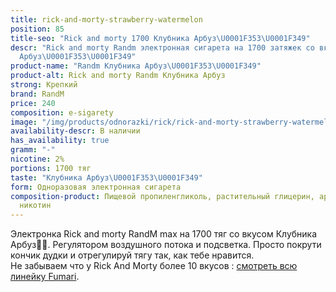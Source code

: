 ```yaml
---
title: rick-and-morty-strawberry-watermelon
position: 85
title-seo: "Rick and morty 1700 Клубника Арбуз\U0001F353\U0001F349"
descr: "Rick and morty Randm электронная сигарета на 1700 затяжек со вкусом Клубника
  Арбуз\U0001F353\U0001F349"
product-name: "Randm Клубника Арбуз\U0001F353\U0001F349"
product-alt: Rick and morty Randm Клубника Арбуз
strong: Крепкий
brand: RandM
price: 240
composition: e-sigarety
image: "/img/products/odnorazki/rick/rick-and-morty-strawberry-watermelon.png"
availability-descr: В наличии
has_availability: true
gramm: "-"
nicotine: 2%
portions: 1700 тяг
taste: "Клубника Арбуз\U0001F353\U0001F349"
form: Одноразовая электронная сигарета
composition-product: Пищевой пропиленгликоль, растительный глицерин, ароматизатор,
  никотин
---
```


Электронка Rick and morty ️RandM max на 1700 тяг со вкусом Клубника Арбуз🍓🍉. Регулятором воздушного потока и подсветка. Просто покрути кончик дудки и отрегулируй тягу так, как тебе нравится.<br>
Не забываем что у Rick And Morty более 10 вкусов : [смотреть всю линейку Fumari](/pods-rick-and-morty).